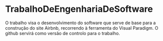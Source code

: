 # TrabalhoDeEngenhariaDeSoftware
O trabalho visa o desenvolvimento do software que serve de base para a construção do site Airbnb, recorrendo à ferramenta do Visual Paradigm.
O github servirá como versão de controlo para o trabalho.
